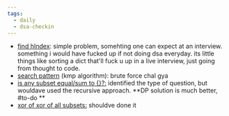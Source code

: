 ```yaml
---
tags:
  - daily
  - dsa-checkin
---
```

- [find hIndex](https://www.geeksforgeeks.org/problems/find-h-index--165609/1): simple problem, somehting one can expect at an interview. something i would have fucked up if not doing dsa everyday. its little things like sorting a dict that'll fuck u up in a live interview, just going from thought to code.
- [search pattern](https://www.geeksforgeeks.org/problems/search-pattern0205/1) (kmp algorithm): brute force chal gya
- [is any subset equal/sum to {}?:](https://www.geeksforgeeks.org/problems/good-by-2023/1) identified the type of question, but wouldave used the recursive approach. **DP solution is much better, #to-do ** 
- [xor of xor of all subsets:](https://www.geeksforgeeks.org/problems/game-of-xor1541/1) shouldve done it




